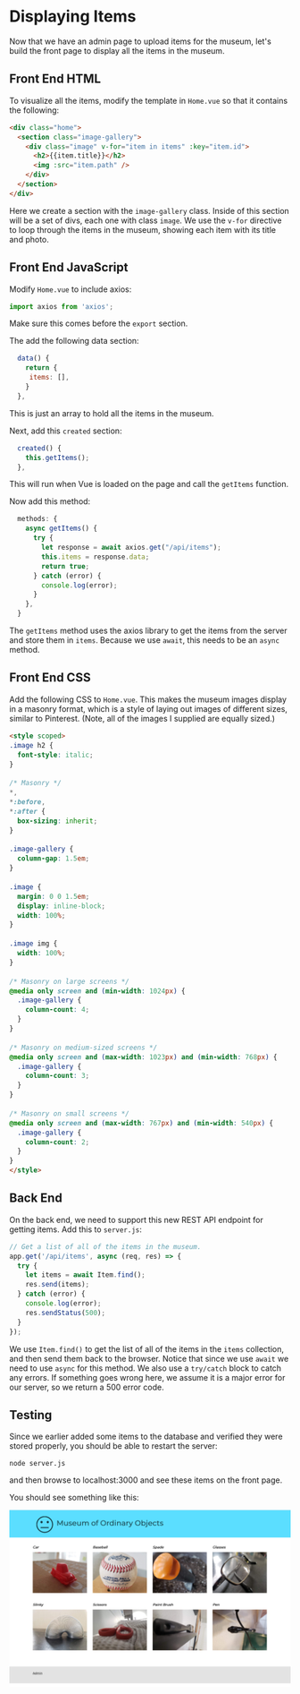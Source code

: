 # Displaying Items

Now that we have an admin page to upload items for the museum, let's build the
front page to display all the items in the museum.

## Front End HTML

To visualize all the items, modify the template in `Home.vue` so that it
contains the following:

```html
<div class="home">
  <section class="image-gallery">
    <div class="image" v-for="item in items" :key="item.id">
      <h2>{{item.title}}</h2>
      <img :src="item.path" />
    </div>
  </section>
</div>
```

Here we create a section with the `image-gallery` class. Inside of this section
will be a set of divs, each one with class `image`. We use the `v-for` directive
to loop through the items in the museum, showing each item with its title and
photo.

## Front End JavaScript

Modify `Home.vue` to include axios:

```javascript
import axios from 'axios';
```

Make sure this comes before the `export` section.

The add the following data section:

```javascript
  data() {
    return {
     items: [],
    }
  },
```

This is just an array to hold all the items in the museum.

Next, add this `created` section:

```javascript
  created() {
    this.getItems();
  },
```

This will run when Vue is loaded on the page and call the `getItems` function.

Now add this method:

```javascript
  methods: {
    async getItems() {
      try {
        let response = await axios.get("/api/items");
        this.items = response.data;
        return true;
      } catch (error) {
        console.log(error);
      }
    },
  }
```

The `getItems` method uses the axios library to get the items from the server
and store them in `items`. Because we use `await`, this needs to be an `async`
method.

## Front End CSS

Add the following CSS to `Home.vue`. This makes the museum images display in a
masonry format, which is a style of laying out images of different sizes,
similar to Pinterest. (Note, all of the images I supplied are equally sized.)

```html
<style scoped>
.image h2 {
  font-style: italic;
}

/* Masonry */
*,
*:before,
*:after {
  box-sizing: inherit;
}

.image-gallery {
  column-gap: 1.5em;
}

.image {
  margin: 0 0 1.5em;
  display: inline-block;
  width: 100%;
}

.image img {
  width: 100%;
}

/* Masonry on large screens */
@media only screen and (min-width: 1024px) {
  .image-gallery {
    column-count: 4;
  }
}

/* Masonry on medium-sized screens */
@media only screen and (max-width: 1023px) and (min-width: 768px) {
  .image-gallery {
    column-count: 3;
  }
}

/* Masonry on small screens */
@media only screen and (max-width: 767px) and (min-width: 540px) {
  .image-gallery {
    column-count: 2;
  }
}
</style>
```

## Back End

On the back end, we need to support this new REST API endpoint for getting items. Add this to `server.js`:

```javascript
// Get a list of all of the items in the museum.
app.get('/api/items', async (req, res) => {
  try {
    let items = await Item.find();
    res.send(items);
  } catch (error) {
    console.log(error);
    res.sendStatus(500);
  }
});
```

We use `Item.find()` to get the list of all of the items in the `items`
collection, and then send them back to the browser. Notice that since we use
`await` we need to use `async` for this method. We also use a `try/catch` block
to catch any errors. If something goes wrong here, we assume it is a major error
for our server, so we return a 500 error code.

## Testing

Since we earlier added some items to the database and verified they were stored
properly, you should be able to restart the server:

```
node server.js
```

and then browse to localhost:3000 and see these items on the front page.

You should see something like this:

![Home Page](/screenshots/home-page.png)
